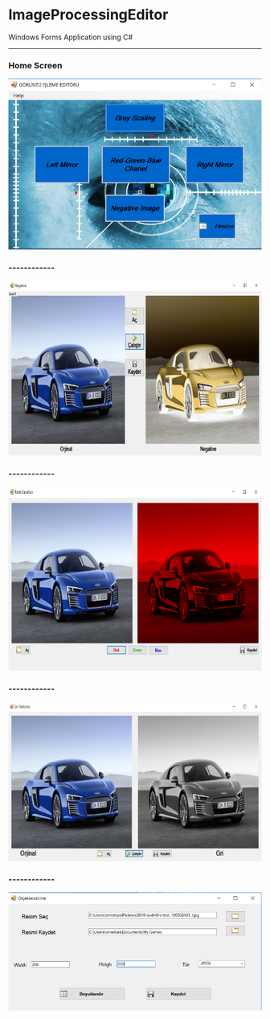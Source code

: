 # ImageProcessingEditor
 Windows Forms Application using C#
 <hr>
 
  <b><h3>Home Screen</b></h3> 
![header image](https://github.com/omerfbas/ImageProcessingEditor/blob/master/Images/1Menu.png)

 <b><h3>------------</b></h3> 
![header image](https://github.com/omerfbas/ImageProcessingEditor/blob/master/Images/2NegativeImage.png)

 <b><h3>------------</b></h3> 
![header image](https://github.com/omerfbas/ImageProcessingEditor/blob/master/Images/3RGBChannel.png)

 <b><h3>------------</b></h3> 
![header image](https://github.com/omerfbas/ImageProcessingEditor/blob/master/Images/4GrayScaling.png)

 <b><h3>------------</b></h3> 
![header image](https://github.com/omerfbas/ImageProcessingEditor/blob/master/Images/5DigitalResize.png)

